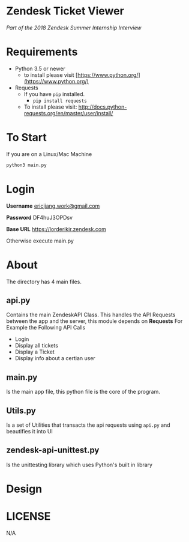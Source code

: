 # Zendesk Ticket Viewer
_Part of the 2018 Zendesk Summer Internship Interview_

# Requirements
* Python 3.5 or newer
    - to install please visit [https://www.python.org/](https://www.python.org/)
* Requests
    - If you have `pip` installed.
        - `pip install requests`
    - To install please visit: http://docs.python-requests.org/en/master/user/install/
   
# To Start
If you are on a Linux/Mac Machine
```python
python3 main.py
```

# Login
**Username** ericjiang.work@gmail.com

**Password** DF4huJ3OPDsv

**Base URL** https://lorderikir.zendesk.com


Otherwise execute main.py
# About
The directory has 4 main files.

## api.py
Contains the main ZendeskAPI Class. This handles the API Requests between the app and the server, this module depends on **Requests**
For Example the Following API Calls
- Login
- Display all tickets
- Display a Ticket
- Display info about a certian user

## main.py
Is the main app file, this python file is the core of the program.

## Utils.py
Is a set of Utilities that transacts the api requests using `api.py` and beautifies it into UI

## zendesk-api-unittest.py
Is the unittesting library which uses Python's built in library

# Design


# LICENSE
N/A
